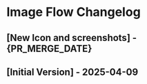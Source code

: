 # Image Flow Changelog

## [New Icon and screenshots] - {PR_MERGE_DATE}

## [Initial Version] - 2025-04-09
